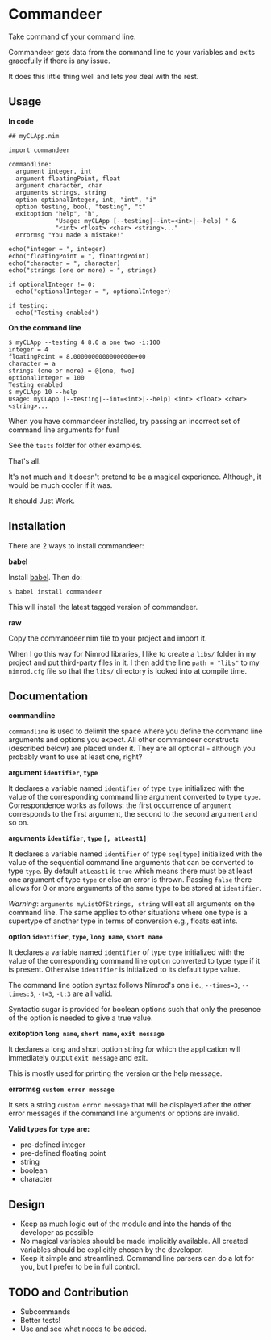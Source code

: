 Commandeer
==========

Take command of your command line.

Commandeer gets data from the command line to your variables and exits
gracefully if there is any issue.

It does this little thing well and lets *you* deal with the rest.


Usage
-----

**In code**

```nimrod
## myCLApp.nim

import commandeer

commandline:
  argument integer, int
  argument floatingPoint, float
  argument character, char
  arguments strings, string
  option optionalInteger, int, "int", "i"
  option testing, bool, "testing", "t"
  exitoption "help", "h",
             "Usage: myCLApp [--testing|--int=<int>|--help] " &
             "<int> <float> <char> <string>..."
  errormsg "You made a mistake!"

echo("integer = ", integer)
echo("floatingPoint = ", floatingPoint)
echo("character = ", character)
echo("strings (one or more) = ", strings)

if optionalInteger != 0:
  echo("optionalInteger = ", optionalInteger)

if testing:
  echo("Testing enabled")

```

**On the command line**

```
$ myCLApp --testing 4 8.0 a one two -i:100
integer = 4
floatingPoint = 8.0000000000000000e+00
character = a
strings (one or more) = @[one, two]
optionalInteger = 100
Testing enabled
$ myCLApp 10 --help
Usage: myCLApp [--testing|--int=<int>|--help] <int> <float> <char> <string>...
```

When you have commandeer installed, try passing an incorrect set of
command line arguments for fun!

See the `tests` folder for other examples.

That's all.

It's not much and it doesn't pretend to be a magical experience.
Although, it would be much cooler if it was.

It should Just Work.


Installation
------------

There are 2 ways to install commandeer:

**babel**

Install [babel](https://github.com/nimrod-code/babel). Then do:

    $ babel install commandeer

This will install the latest tagged version of commandeer.

**raw**

Copy the commandeer.nim file to your project and import it.

When I go this way for Nimrod libraries, I like to create a `libs/`
folder in my project and put third-party files in it. I then add the
line `path = "libs"` to my `nimrod.cfg` file so that the `libs/`
directory is looked into at compile time.


Documentation
-------------

**commandline**

`commandline` is used to delimit the space where you define the command line
arguments and options you expect. All other commandeer constructs (described below) are placed under it. They are all optional - although you probably want to use at least one, right?


**argument `identifier`, `type`**

It declares a variable named `identifier` of type `type` initialized with
the value of the corresponding command line argument converted to type `type`.
Correspondence works as follows: the first occurrence of `argument` corresponds
to the first argument, the second to the second argument and so on.


**arguments `identifier`, `type` `[, atLeast1]`**

It declares a variable named `identifier` of type `seq[type]` initialized with
the value of the sequential command line arguments that can be converted to type `type`.
By default `atLeast1` is `true` which means there must be at least one argument of type
`type` or else an error is thrown. Passing `false` there allows for 0 or more arguments of the
same type to be stored at `identifier`.

*Warning*: `arguments myListOfStrings, string` will eat all arguments on
the command line. The same applies to other situations where one type is
a supertype of another type in terms of conversion e.g., floats eat ints.


**option `identifier`, `type`, `long name`, `short name`**

It declares a variable named `identifier` of type `type` initialized with
the value of the corresponding command line option converted to type `type`
if it is present. Otherwise `identifier` is initialized to its default type value.

The command line option syntax follows Nimrod's one i.e., `--times=3`, `--times:3`, `-t=3`, `-t:3` are all valid.

Syntactic sugar is provided for boolean options such that only the presence of the option is needed to give a true value.


**exitoption `long name`, `short name`, `exit message`**

It declares a long and short option string for which the application
will immediately output `exit message` and exit.

This is mostly used for printing the version or the help message.


**errormsg `custom error message`**

It sets a string `custom error message` that will be displayed after the other error messages if the command line arguments or options are invalid.


**Valid types for `type` are:**

- pre-defined integer
- pre-defined floating point
- string
- boolean
- character


Design
------

- Keep as much logic out of the module and into the hands of
  the developer as possible
- No magical variables should be made implicitly available. All created
  variables should be explicitly chosen by the developer.
- Keep it simple and streamlined. Command line parsers can do a lot for you, but I prefer to be in full control.


TODO and Contribution
---------------------

- Subcommands
- Better tests!
- Use and see what needs to be added.
